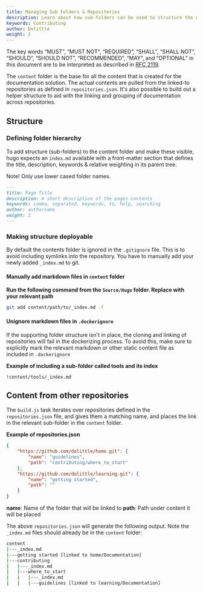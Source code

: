 ```yaml
---
title: Managing Sub Folders & Repositories
description: Learn about how sub-folders can be used to structure the documentation from other repositories
keywords: Contributing
author: Dolittle
weight: 2
---
```

The key words “MUST”, “MUST NOT”, “REQUIRED”, “SHALL”, “SHALL NOT”, “SHOULD”, “SHOULD NOT”,
“RECOMMENDED”, “MAY”, and “OPTIONAL” in this document are to be interpreted as described in
[RFC 2119](https://tools.ietf.org/html/rfc2119).

The `content` folder is the base for all the content that is created for the documentation solution. The actual contents are pulled from the linked-to repositories as defined in `repositories.json`. It's also possible to build out a helper structure to aid with the linking and grouping of documentation across repositories.

## Structure

### Defining folder hierarchy
To add structure (sub-folders) to the content folder and make these visible, hugo expects an `index.md` available with a front-matter section that defines the title, description, keywords & relative weighting in its parent tree.

Note! Only use lower cased folder names.

```markdown
---
title: Page Title
description: A short description of the pages contents
keywords: comma, separated, keywords, to, help, searching
author: authorname
weight: 2
---

```

### Making structure deployable
By default the contents folder is ignored in the `.gitignore` file. This is to avoid including symlinks into the repository.
You have to manually add your newly added `_index.md` to git.

#### Manually add markdown files in `content` folder

**Run the following command from the `Source/Hugo` folder. Replace with your relevant path**
```bash
git add content/path/to/_index.md -f
```

#### Unignore markdown files in `.dockerignore`
If the supporting folder structure isn't in place, the cloning and linking of repositories will fail in the dockerizing process.
To avoid this, make sure to explicitly mark the relevant markdown or other static content file as included in `.dockerignore`

**Example of including a sub-folder called tools and its index**
```gitignore
!content/tools/_index.md
```

## Content from other repositories
The `build.js` task iterates over repositories defined in the `repositories.json` file, and gives them a matching name, and places the link in the relevant sub-folder in the `content` folder.

**Example of repositories.json**
```json
{
    "https://github.com/dolittle/home.git": {
        "name": "guidelines",
        "path": "contributing/where_to_start"
    },
    "https://github.com/dolittle/learning.git": {
        "name": "getting started",
        "path": ""
    }
}
```

**name**: Name of the folder that will be linked to
**path**: Path under content it will be placed

The above `repositories.json` will generate the following output. Note the `_index.md` files should already be in the `content` folder:

```bash
content
|---_index.md
|---getting started [linked to home/Documentation]
|---contributing
|   |---_index.md
|   |---where_to_start        
|   |   |---_index.md
|   |   |---guidelines [linked to learning/Documentation]
```
